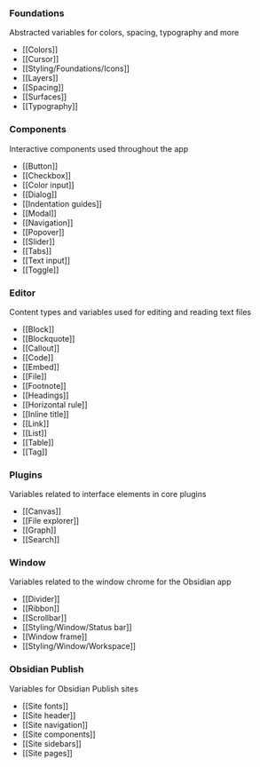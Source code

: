 ### Foundations

Abstracted variables for colors, spacing, typography and more

- [[Colors]]
- [[Cursor]]
- [[Styling/Foundations/Icons]]
- [[Layers]]
- [[Spacing]]
- [[Surfaces]]
- [[Typography]]

### Components

Interactive components used throughout the app

- [[Button]]
- [[Checkbox]]
- [[Color input]]
- [[Dialog]]
- [[Indentation guides]]
- [[Modal]]
- [[Navigation]]
- [[Popover]]
- [[Slider]]
- [[Tabs]]
- [[Text input]]
- [[Toggle]]

### Editor

Content types and variables used for editing and reading text files

- [[Block]]
- [[Blockquote]]
- [[Callout]]
- [[Code]]
- [[Embed]]
- [[File]]
- [[Footnote]]
- [[Headings]]
- [[Horizontal rule]]
- [[Inline title]]
- [[Link]]
- [[List]]
- [[Table]]
- [[Tag]]

### Plugins

Variables related to interface elements in core plugins

- [[Canvas]]
- [[File explorer]]
- [[Graph]]
- [[Search]]

### Window

Variables related to the window chrome for the Obsidian app

- [[Divider]]
- [[Ribbon]]
- [[Scrollbar]]
- [[Styling/Window/Status bar]]
- [[Window frame]]
- [[Styling/Window/Workspace]]

### Obsidian Publish

Variables for Obsidian Publish sites

- [[Site fonts]]
- [[Site header]]
- [[Site navigation]]
- [[Site components]]
- [[Site sidebars]]
- [[Site pages]]
